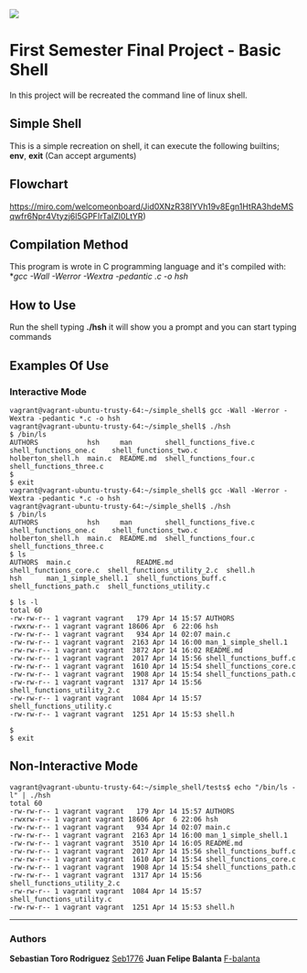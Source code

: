 ![]("https://www.holbertonschool.com/holberto\n-logo.png")

# First Semester Final Project - Basic Shell
In this project will be recreated the command line of linux shell.

## Simple Shell
This is a simple recreation on shell, it can execute the following builtins; **env**, **exit** (Can accept arguments)

## Flowchart
https://miro.com/welcomeonboard/Jid0XNzR38IYVh19v8Egn1HtRA3hdeMSqwfr6Npr4Vtyzj6l5GPFIrTaIZl0LtYR)

## Compilation Method
This program is wrote in C programming language and it's compiled with: **gcc -Wall -Werror -Wextra -pedantic *.c -o hsh**

## How to Use
Run the shell typing **./hsh** it will show you a prompt and you can start typing commands

## Examples Of Use

### Interactive Mode
```Git Bash
vagrant@vagrant-ubuntu-trusty-64:~/simple_shell$ gcc -Wall -Werror -Wextra -pedantic *.c -o hsh
vagrant@vagrant-ubuntu-trusty-64:~/simple_shell$ ./hsh
$ /bin/ls
AUTHORS            hsh     man        shell_functions_five.c  shell_functions_one.c    shell_functions_two.c
holberton_shell.h  main.c  README.md  shell_functions_four.c  shell_functions_three.c
$ 
$ exit
vagrant@vagrant-ubuntu-trusty-64:~/simple_shell$ gcc -Wall -Werror -Wextra -pedantic *.c -o hsh
vagrant@vagrant-ubuntu-trusty-64:~/simple_shell$ ./hsh
$ /bin/ls
AUTHORS            hsh     man        shell_functions_five.c  shell_functions_one.c    shell_functions_two.c
holberton_shell.h  main.c  README.md  shell_functions_four.c  shell_functions_three.c
$ ls
AUTHORS  main.c                README.md               shell_functions_core.c  shell_functions_utility_2.c  shell.h
hsh      man_1_simple_shell.1  shell_functions_buff.c  shell_functions_path.c  shell_functions_utility.c

$ ls -l
total 60
-rw-rw-r-- 1 vagrant vagrant   179 Apr 14 15:57 AUTHORS
-rwxrw-r-- 1 vagrant vagrant 18606 Apr  6 22:06 hsh
-rw-rw-r-- 1 vagrant vagrant   934 Apr 14 02:07 main.c
-rw-rw-r-- 1 vagrant vagrant  2163 Apr 14 16:00 man_1_simple_shell.1
-rw-rw-r-- 1 vagrant vagrant  3872 Apr 14 16:02 README.md
-rw-rw-r-- 1 vagrant vagrant  2017 Apr 14 15:56 shell_functions_buff.c
-rw-rw-r-- 1 vagrant vagrant  1610 Apr 14 15:54 shell_functions_core.c
-rw-rw-r-- 1 vagrant vagrant  1908 Apr 14 15:54 shell_functions_path.c
-rw-rw-r-- 1 vagrant vagrant  1317 Apr 14 15:56 shell_functions_utility_2.c
-rw-rw-r-- 1 vagrant vagrant  1084 Apr 14 15:57 shell_functions_utility.c
-rw-rw-r-- 1 vagrant vagrant  1251 Apr 14 15:53 shell.h

$ 
$ exit
```

## Non-Interactive Mode
```Git Bash
vagrant@vagrant-ubuntu-trusty-64:~/simple_shell/tests$ echo "/bin/ls -l" | ./hsh
total 60
-rw-rw-r-- 1 vagrant vagrant   179 Apr 14 15:57 AUTHORS
-rwxrw-r-- 1 vagrant vagrant 18606 Apr  6 22:06 hsh
-rw-rw-r-- 1 vagrant vagrant   934 Apr 14 02:07 main.c
-rw-rw-r-- 1 vagrant vagrant  2163 Apr 14 16:00 man_1_simple_shell.1
-rw-rw-r-- 1 vagrant vagrant  3510 Apr 14 16:05 README.md
-rw-rw-r-- 1 vagrant vagrant  2017 Apr 14 15:56 shell_functions_buff.c
-rw-rw-r-- 1 vagrant vagrant  1610 Apr 14 15:54 shell_functions_core.c
-rw-rw-r-- 1 vagrant vagrant  1908 Apr 14 15:54 shell_functions_path.c
-rw-rw-r-- 1 vagrant vagrant  1317 Apr 14 15:56 shell_functions_utility_2.c
-rw-rw-r-- 1 vagrant vagrant  1084 Apr 14 15:57 shell_functions_utility.c
-rw-rw-r-- 1 vagrant vagrant  1251 Apr 14 15:53 shell.h
```

---
### Authors
**Sebastian Toro Rodriguez** [Seb1776](https://github.com/Seb1776)
**Juan Felipe Balanta** [F-balanta](https://github.com/F-balanta)